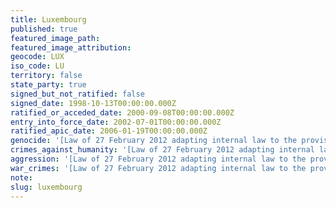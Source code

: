 ```yaml
---
title: Luxembourg
published: true
featured_image_path:
featured_image_attribution:
geocode: LUX
iso_code: LU
territory: false
state_party: true
signed_but_not_ratified: false
signed_date: 1998-10-13T00:00:00.000Z
ratified_or_acceded_date: 2000-09-08T00:00:00.000Z
entry_into_force_date: 2002-07-01T00:00:00.000Z
ratified_apic_date: 2006-01-19T00:00:00.000Z
genocide: '[Law of 27 February 2012 adapting internal law to the provisions of the Rome Statute of the International Criminal Court, approved by a law of 14 August 2000 approving the Rome Statute of the International Criminal Court, done in Rome, 17 July 1998, Article 136 A](https://iccdb.hrlc.net/data/doc/412/)'
crimes_against_humanity: '[Law of 27 February 2012 adapting internal law to the provisions of the Rome Statute of the International Criminal Court, approved by a law of 14 August 2000 approving the Rome Statute of the International Criminal Court, done in Rome, 17 July 1998, Article 136 B](https://iccdb.hrlc.net/data/doc/412/)'
aggression: '[Law of 27 February 2012 adapting internal law to the provisions of the Rome Statute of the International Criminal Court, approved by a law of 14 August 2000 approving the Rome Statute of the International Criminal Court, done in Rome, 17 July 1998, Article 136 D](https://iccdb.hrlc.net/data/doc/412/)'
war_crimes: '[Law of 27 February 2012 adapting internal law to the provisions of the Rome Statute of the International Criminal Court, approved by a law of 14 August 2000 approving the Rome Statute of the International Criminal Court, done in Rome, 17 July 1998, Article 136 C](https://iccdb.hrlc.net/data/doc/412/)'
note:
slug: luxembourg
---
```



